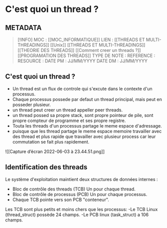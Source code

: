 # C'est quoi un thread ?

## METADATA
> [!INFO]
> MOC                    : [[MOC_INFORMATIQUE]] 
> LIEN                     : [[THREADS ET MULTI-THREADINGS]] [[Unix]] [[THREADS ET MULTI-THREADINGS]] [[THEORIE DES THREADS]] [[Comment creer un threads ?]] [[PROGRAMATION DES THREADS]]
> TYPE DE NOTE   :
>  REFERENCE       : 
>  RESOURCE        :
> DATE PM             : JJ/MM/YYYY
> DATE DM             : JJ/MM/YYYY


## C'est quoi un thread ?
- Un thread est un flux de controle qui s'excute dans le contexte d'un processus.
- Chaque processus possede par defaut un thread principal, mais peut en posseder plusieur.
- un thread peut creer un thread appeller peer threads. 
- un thread possed sa propre stack, sont propre pointeur de pile, sont propre compteur de programme et ses propre registre. 
- Touta les threads d'un processus partage le meme espace d'adressage. 
- puisque que les thread partage le meme espace memoire travailler avec des thread 
et plus rapide que travailler avec plusieur process car leur commutation se fait plus rapidement.

![[Capture d’écran 2022-06-03 à 23.44.51.png]]

## Identification des threads
Le système d'exploitation maintient deux structures de données internes : 
- Bloc de contrôle des threads (TCB)  Un pour chaque thread.
- Bloc de contrôle de processus (PCB)  Un pour chaque processus.
- Chaque TCB pointe vers son PCB "conteneur".

Les TCB sont plus petits et moins chers que les processus:
-Le TCB Linux (thread_struct) possède 24 champs.
-Le PCB linux (task_struct) a 106 champs.
